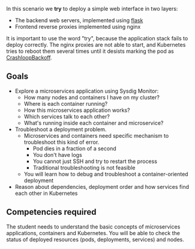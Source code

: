 In this scenario we **try** to deploy a simple web interface in two layers:

- The backend web servers, implemented using [flask](http://flask.pocoo.org/)
- Frontend reverse proxies implemented using nginx

It is important to use the word "try", because the application stack fails to deploy correctly. The nginx proxies are not able to start, and Kubernetes tries to reboot them several times until it desists marking the pod as [CrashloopBackoff](https://sysdig.com/blog/debug-kubernetes-crashloopbackoff/).

Goals
-----

- Explore a microservices application using Sysdig Monitor:
  - How many nodes and containers I have on my cluster?
  - Where is each container running?
  - How this microservices application works?
  - Which services talk to each other?
  - What's running inside each container and microservice?
- Troubleshoot a deployment problem.
  - Microservices and containers need specific mechanism to troubleshoot this kind of error.
    - Pod dies in a fraction of a second
    - You don't have logs
    - You cannot just SSH and try to restart the process
    - Traditional troubleshooting is not feasible
  - You will learn how to debug and troubleshoot a container-oriented deployment
- Reason about dependencies, deployment order and how services find each other in Kubernetes

Competencies required
---------------------

The student needs to understand the basic concepts of microservices applications, containers and Kubernetes. You will be able to check the status of deployed resources (pods, deployments, services) and nodes.
